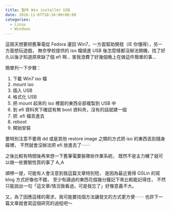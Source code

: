 ```yaml
---
title: 製作 Win installer USB
date: 2016-11-07T16:34:00+08:00
categories:
  - Linux
  - Windows
---
```


這兩天想要把舊筆電從 Fedora 灌回 Win7，一方面幫助開發（IE 你懂得），另一方面想玩遊戲，
無奈學校提供的 iso 檔燒進 USB 後怎麼樣都沒辦法開機，找了好久以後才知道原來缺了個 efi 啊…
害我浪費了好幾個晚上在做這件簡單的事…

簡單列一下步驟：

1. 下載 Win7 iso 檔
2. mount iso
3. 插入 USB
4. 格式化 USB
5. 把 mount 起來的 iso 裡面的東西全部複製到 USB 中
6. 到 efi 資料夾下確認有無 boot 資料夾，沒有的話就建一個
7. 把 .efi 檔丟進去
8. reboot
9. 開始安裝

要特別注意不要用 dd 或是其他 restore image 之類的方式把 iso 的東西丟到隨身碟裡，
不然就會沒辦法把 efi 放進去了⋯⋯

之後比較有時間後再來想一下舊筆電要裝哪些作業系統，
既然不是主力機了就可以做一些實驗性質的事了 A_A

順帶一提，可能有人會注意到我這篇文章特別短，
是因為最近覺得 GSLin 的寫 blog 方式好像也不錯，
至少有讀過的東西花個幾分鐘記下來比較能記得住，
不然只能說出一句「這文章/情況我看過，可是我忘了」好像意義不大。

又，為了因應這樣的需求，我可能要找個方法讓發文的方式更方便⋯⋯
也許下一篇文章就會寫這個研究的過程吧～
